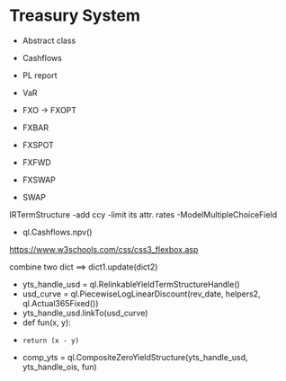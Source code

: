 # Treasury System

* Abstract class
* Cashflows
* PL report
* VaR

* FXO -> FXOPT
* FXBAR
* FXSPOT
* FXFWD
* FXSWAP
* SWAP


IRTermStructure
-add ccy
-limit its attr. rates
-ModelMultipleChoiceField
* ql.Cashflows.npv()

https://www.w3schools.com/css/css3_flexbox.asp

combine two dict ==> dict1.update(dict2)

* yts_handle_usd = ql.RelinkableYieldTermStructureHandle()
* usd_curve = ql.PiecewiseLogLinearDiscount(rev_date, helpers2, ql.Actual365Fixed())
* yts_handle_usd.linkTo(usd_curve)
* def fun(x, y):
*     return (x - y)
* comp_yts = ql.CompositeZeroYieldStructure(yts_handle_usd, yts_handle_ois, fun)
